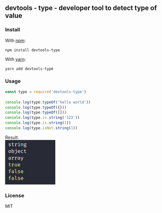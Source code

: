 ## devtools - type - developer tool to detect type of value

### Install

With [npm](https://npmjs.org/):

```shell
npm install devtools-type
```

With [yarn](https://yarnpkg.com/en/):

```shell
yarn add devtools-typé
```

### Usage

```js
const type = require('devtools-type')

console.log(type.typeOf('hello world'))
console.log(type.typeOf({}))
console.log(type.typeOf([]))
console.log(type.is.string('123'))
console.log(type.is.string(1))
console.log(type.isNot.string(1))
```

<span> Result: </span> <br />
![example](https://github.com/vivianeflowt/devtools-type/blob/main/examples/example.png)

### License

MIT
